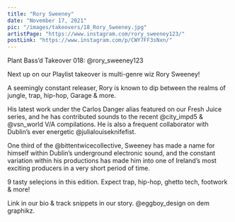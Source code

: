 ```yaml
---
title: "Rory Sweeney"
date: "November 17, 2021"
pic: "/images/takeovers/18_Rory_Sweeney.jpg"
artistPage: "https://www.instagram.com/rory_sweeney123/"
postLink: "https://www.instagram.com/p/CWY7FF3sNxn/"
---
```


Plant Bass’d Takeover 018:
@rory_sweeney123

Next up on our Playlist takeover is multi-genre wiz Rory Sweeney!

A seemingly constant releaser, Rory is known to dip between the realms of jungle, trap, hip-hop, Garage & more.

His latest work under the Carlos Danger alias featured on our Fresh Juice series, and he has contributed sounds to the recent @city_impd5 & @vsn_world V/A compilations. He is also a frequent collaborator with Dublin’s ever energetic @julialouiseknifefist.

One third of the @bittentwicecollective, Sweeney has made a name for himself within Dublin’s underground electronic sound, and the constant variation within his productions has made him into one of Ireland’s most exciting producers in a very short period of time.

9 tasty seleçions in this edition. Expect trap, hip-hop, ghetto tech, footwork & more!

Link in our bio & track snippets in our story.
@eggboy_design on dem graphikz.
